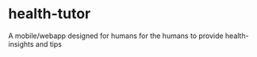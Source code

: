 health-tutor
============

A mobile/webapp designed for humans for the humans to provide health-insights and tips 
